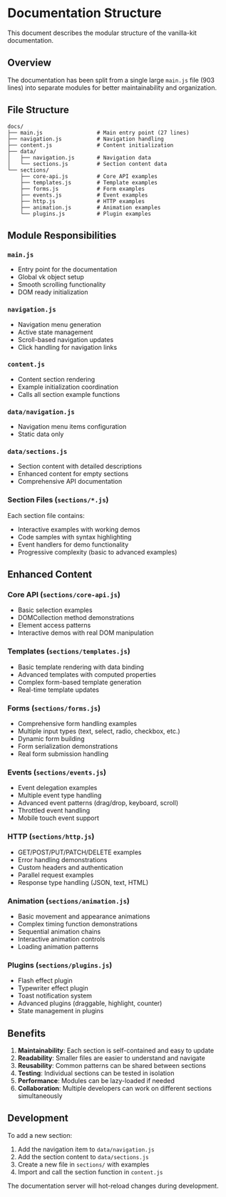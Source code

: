 # Documentation Structure

This document describes the modular structure of the vanilla-kit documentation.

## Overview

The documentation has been split from a single large `main.js` file (903 lines) into separate modules for better maintainability and organization.

## File Structure

```
docs/
├── main.js                 # Main entry point (27 lines)
├── navigation.js           # Navigation handling
├── content.js              # Content initialization
├── data/
│   ├── navigation.js       # Navigation data
│   └── sections.js         # Section content data
└── sections/
    ├── core-api.js         # Core API examples
    ├── templates.js        # Template examples
    ├── forms.js            # Form examples
    ├── events.js           # Event examples
    ├── http.js             # HTTP examples
    ├── animation.js        # Animation examples
    └── plugins.js          # Plugin examples
```

## Module Responsibilities

### `main.js`
- Entry point for the documentation
- Global vk object setup
- Smooth scrolling functionality
- DOM ready initialization

### `navigation.js`
- Navigation menu generation
- Active state management
- Scroll-based navigation updates
- Click handling for navigation links

### `content.js`
- Content section rendering
- Example initialization coordination
- Calls all section example functions

### `data/navigation.js`
- Navigation menu items configuration
- Static data only

### `data/sections.js`
- Section content with detailed descriptions
- Enhanced content for empty sections
- Comprehensive API documentation

### Section Files (`sections/*.js`)
Each section file contains:
- Interactive examples with working demos
- Code samples with syntax highlighting
- Event handlers for demo functionality
- Progressive complexity (basic to advanced examples)

## Enhanced Content

### Core API (`sections/core-api.js`)
- Basic selection examples
- DOMCollection method demonstrations
- Element access patterns
- Interactive demos with real DOM manipulation

### Templates (`sections/templates.js`)
- Basic template rendering with data binding
- Advanced templates with computed properties
- Complex form-based template generation
- Real-time template updates

### Forms (`sections/forms.js`)
- Comprehensive form handling examples
- Multiple input types (text, select, radio, checkbox, etc.)
- Dynamic form building
- Form serialization demonstrations
- Real form submission handling

### Events (`sections/events.js`)
- Event delegation examples
- Multiple event type handling
- Advanced event patterns (drag/drop, keyboard, scroll)
- Throttled event handling
- Mobile touch event support

### HTTP (`sections/http.js`)
- GET/POST/PUT/PATCH/DELETE examples
- Error handling demonstrations
- Custom headers and authentication
- Parallel request examples
- Response type handling (JSON, text, HTML)

### Animation (`sections/animation.js`)
- Basic movement and appearance animations
- Complex timing function demonstrations
- Sequential animation chains
- Interactive animation controls
- Loading animation patterns

### Plugins (`sections/plugins.js`)
- Flash effect plugin
- Typewriter effect plugin
- Toast notification system
- Advanced plugins (draggable, highlight, counter)
- State management in plugins

## Benefits

1. **Maintainability**: Each section is self-contained and easy to update
2. **Readability**: Smaller files are easier to understand and navigate
3. **Reusability**: Common patterns can be shared between sections
4. **Testing**: Individual sections can be tested in isolation
5. **Performance**: Modules can be lazy-loaded if needed
6. **Collaboration**: Multiple developers can work on different sections simultaneously

## Development

To add a new section:

1. Add the navigation item to `data/navigation.js`
2. Add the section content to `data/sections.js`  
3. Create a new file in `sections/` with examples
4. Import and call the section function in `content.js`

The documentation server will hot-reload changes during development.
